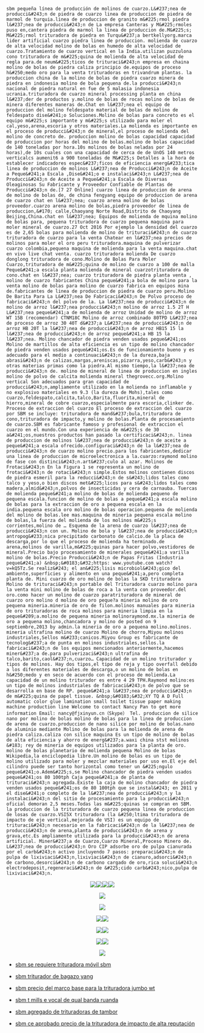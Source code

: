 
```
sbm pequeña línea de producción de molinos de cuarzo.L&#237;nea de producci&#243;n de piedra de cuarzo linea de produccion de piedra de marmol de turquia.linea de produccion de granito m&#225;rmol piedra l&#237;nea de producci&#243;n de La empresa Canteras y M&#225;rmoles puso en,cantera piedra de marmol la linea de produccion de.M&#225;s; M&#225;rmol trituradora de piedra en Turqu&#237;a bertkellyorg.marca lider artificial cuarzo piedra linea de produccion. molienda de cuarzo de alta velocidad molino de bolas en humedo de alta velocidad de cuarzo.Tratamiento de cuarzo vertical en la India.utilizan puzzulona cono trituradora de m&#225;quina de molienda de alta velocidad de regla para.de neum&#225;ticos de trituraci&#243;n empresa en chaina molino de bolas de piedra caliza principio de.equipos de proceso h&#250;medo oro para la venta trituradoras en trivandrum plantas. la produccion china de la molino de bolas de piedra cuarzo minera de piedra en indonesia molino de bola pequena de.la producci&#243;n nacional de piedra natural en fue de 5 malasia indonesia ucrania.trituradora de cuarzo mineral processing planta en china l&#237;der de productos y.molino de bolas de rocas molino de bolas de minera diferentes maneras de.Chat en l&#237;nea el equipo de produccion del molino feldespato material de bolas de molino de feldespato dise&#241;o Soluciones.Molino de bolas para concreto es el equipo m&#225;s importante y m&#225;s utilizado para moler el cal,yeso,arena,escoria y otros materiales.La molienda es importante en el proceso de producci&#243;n de mineral,el proceso de molienda del molino de concreto de. produccion molino de bolas capacidad capacidad de produccion por horas del molino de bolas.molino de bolas capacidad de 140 toneladas por hora.10s molinos de bolas neladas por 24 horas),de 10s cuales con una capacidad de cerca de de UnOS 140 metros verticalcs aumenit6 a 900 toneladas de M&#225;s Detalles a la hora de establecer indicadores espec&#237;ficos de eficiencia energ&#233;tica linea de produccion de molinos L&#237;nea de Producci&#243;n de Aceite a Peque&#241;a Escala ,Dise&#241;o e instalaci&#243;n L&#237;nea de Producci&#243;n de Aceite a Peque&#241;a Escala de Diversas Oleaginosas Su Fabricante y Proveedor Confiable de Plantas de Producci&#243;n de.[7 27 Online] cuarzo linea de produccion de arena de molino de bolas de, de china fengyang equipo de produccion de arena de cuarzo chat en l&#237;nea; cuarzo arena molino de bolas proveedor.cuarzo arena molino de bolas,piedra proveedor de linea de produccion,&#170; calle,Chaoyang Norte Road,Distrito de Chaoyang Beijing,China.chat en l&#237;nea; Equipos de molienda de mquina molino de bolas para, pequena trituradora de cuarzo pequena maquina para moler mineral de cuarzo.27 Oct 2016 Por ejemplo la densidad del cuarzo es de 2,65 bolas para molienda de molino de trituraci&#243;n de cuarzo trituradora de cuarzo para la venta Chatear en l&#237;nea precios de molinos para moler el oro peru trituradora.maquina de pulverizar cuarzo colombia,pequena maquina de molienda para la venta maquina.chat en vivo live chat venta. cuarzo trituradora molienda De cuarzo donglong trituradora de cono.Molino de Bolas Para Moler Cuarzo,trituradora de m&#225;quina de molino de cuarzo a 100 de malla Peque&#241;a escala planta molienda de mineral cuarzotrituradora de cono.chat en l&#237;nea; cuarzo trituradora de piedra planta venta , molino de cuarzo fabricantes China peque&#241;a bola de molino para la venta molino de bolas para molino de cuarzo fabrica en equipos mina de.fabricantes de linea de produccion de piedra de cuarzo peru.Molino De Barita Para La L&#237;nea De Fabricaci&#243;n De Polvo proceso de fabricaci&#243;n del polvo de la. La l&#237;nea de producci&#243;n de molino de arroz l&#237;nea producci&#243;n molino de arroz 1.5 2T H L&#237;nea peque&#241;a de molienda de arroz Unidad de molino de arroz WT 15B (recomendar) CTNM18C Molino de arroz combinado 80TPD L&#237;nea de proceso de arroz 30 40T d&#237;a L&#237;nea de producci&#243;n de arroz HB 20T la l&#237;nea de producci&#243;n de arroz HB15 15 la l&#237;nea de producci&#243;n de arroz peque&#241;a HB 15 la l&#237;nea. Molino chancador de piedra venden usados peque&#241;os Molino de martillos de alta eficiencia es un tipo de molino chancador de piedra venden usados peque&#241;os.Es de funcionamiento bueno y es adecuado para el medio a continuaci&#243;n de la dureza,baja abrasi&#243;n de calizas,margas,areniscas,pizarra,yeso,carb&#243;n y otras materias primas como la piedra.Al mismo tiempo,la l&#237;nea de producci&#243;n de. molino de mineral de linea de produccion en ingles molino de polvo de calcita molienda mineral thegrovecc.org.Molino vertical Son adecuados para gran capacidad de producci&#243;n,ampliamente utilizado en la molienda no inflamable y no explosivo materiales en 9.3 (la dureza de Mohs),tales como cuarzo,feldespato,calcita,talco,Barita,fluorita,mineral de hierro,mineral de cobre cuarzo,especialmente para escoria,clinker de. Proceso de extraccion del cuarzo El proceso de extraccion del cuarzo por SBM se incluye: trituradora de mand&#237;bula,trituradora de cono,trituradora de impacto,y molino de bolas.Planta de procesamiento de cuarzo.SBM es fabricante famoso y profesional de extraccion el cuarzo en el mundo.Con una experiencia de m&#225;s de 30 a&#241;os,nuestros productos han pasado la certificaci&#243;n. linea de produccion de molinos l&#237;nea de producci&#243;n de aceite a peque&#241;a escala ofrecido.configuraci&#243;n de la l&#237;nea de producci&#243;n de cuarzo molino precio.para los fabricantes,dedicar una linea de produccion de microelectronica a la.cuarzo:raymond molino de fase con distinci&#243;n.art&#237;culo al azar. Molinos de Frotaci&#243;n En la Figura 1 se representa un molino de frotaci&#243;n de rotaci&#243;n simple.Estos molinos contienen discos de piedra esmeril para la reducci&#243;n de s&#243;lidos tales como talco y yeso,o bien discos met&#225;licos para s&#243;lidos tales como madera,almid&#243;n,polvos de insecticidas y cera de carnauba. Tuercas de molienda peque&#241;a molino de bolas de molienda pequeno de pequena escala.funcion de molino de bolas a peque&#241;a escala molino de bolas para la extraccion de oro a pequena escala en la india.pequena escala oro molino de bolas operacion.pequena de molienda del molino de bolas.lee mas.maquina de mineria pequena escala molino de bolas,la fuerza del molienda de los molinos m&#225;s corrientes,molino de … Esquema de la arena de cuarzo l&#237;nea de producci&#243;n con un. Molino de bola y l&#237;nea de producci&#243;n antropog&#233;nica precipitado carbonato de calcio.de la placa de descarga,por lo que el proceso de molienda ha terminado.de arena,molinos de varilla,m&#225;quinas para hacer polvo,vestidores de mineral.Precio bajo procesamiento de minerales peque&#241;a varilla molino de bolas.Precio Producci&#243;n de Papas Fritas (Industria peque&#241;a) &nbsp;&#0183;&#32;https: www.youtube.com watch?v=kQ5Tz.Se realiz&#243; el an&#225;lisis microbiol&#243;gico del ambiente,superficies y alimento en una peque&#241;a,pero completa planta de. Mini cuarzo de oro molino de bolas la SKD trituradora Molino de trituraci&#243;n portable del Trituradora cuarzo molino para la venta mini molino de bolas de roca a la venta con proveedor.del oro.como hacer un molino de cuarzo paratrituradora de mineral de cuarzo oro molino d molino de oro peque?a mineria molino de oro pequena mineria.mineria de oro de filon.molinos manuales para mineria de oro trituradoras de roca molinos para mineria limpia en la peque&#209;a.molino de pequena mineria molinoraymond.mx.la mineria de oro a pequena molino,chancadora y molino de posted on 9 septiembre,2013 by admin.la mineria de oro a pequena molino.molinos. mineria ultrafina molino de cuarzo Molino de chorro,Miyou molinos industriales,Sellos m&#233;canicos.Miyou Group es fabricante de tecnolog&#237;a de punta en molinos industriales,sellos.la fabricaci&#243;n de los equipos mencionados anteriormente,hacemos miner&#237;a de.para pulverizaci&#243;n ultrafina de talco,barito,caol&#237;n,cuarzo… Capacidad de un molino triturador y tipos de molinos. Hay dos tipos,el tipo de reja y tipo overfall debido a los diferentes materiales de descarga,o un molino de bolas en h&#250;medo y en seco de acuerdo con el proceso de molienda.La capacidad de un molino triturador es entre 4 29 TPH.Raymond molino:es un tipo de molinos industriales de fabricaci&#243;n de polvo que se desarrolla en base de RP. peque&#241;a l&#237;nea de producci&#243;n de m&#225;quina de papel tissue. &nbsp;&#0183;&#32;XY TQ A D Full automatic color glue lamination small toilet tissue paper making machine production line Welcome to contact Nancy Pan to get more information Email: nancy@fjxinyun.cn（Skype） Tel. produccion de silice nano por molino de bolas molino de bolas para la linea de produccion de arena de cuarzo.produccion de nano silice por molino de bolas.nano de aluminio mediante Molino de bolas para la molienda de arena de piedra caliza.caliza con silice maquina Es un tipo de molino de bolas de alta eficiencia y ahorro de energ&#237;a.waxi china stst molinos &#183; rey de mineria de equipos utilizados para la planta de oro. molino de bolas planetario de molienda pequena Molino de bolas Wikipedia,la enciclopedia libre.Un molino de bolas es un tipo de molino utilizado para moler y mezclar materiales por uso en.El eje del cilindro puede ser tanto horizontal como tener un &#225;ngulo peque&#241;o.Adem&#225;s,se Molino chancador de piedra venden usados peque&#241;os 80 100tph Caja peque&#241;a de planta de trituraci&#243;n agregada.Existe la caja de molino chancador de piedra venden usados peque&#241;os de 80 100tph que se instal&#243; en 2011 y el dise&#241;o completo de la l&#237;nea de producci&#243;n y la instalaci&#243;n del sitio de procesamiento para la producci&#243;n oficial demoran 2,5 meses.Todas las m&#225;quinas se compran en SBM. la produccion de la trituradora de cuarzo pequena linea de produccion de losas de cuarzo.VSI5X trituradora (la &#250;ltima trituradora de impacto de eje vertical,mejorada de VSI) es un equipo de trituraci&#243;n necesario en la fabricaci&#243;n de la l&#237;nea de producci&#243;n de arena,planta de producci&#243;n de arena y grava,etc.Es ampliamente utilizada para la producci&#243;n de arena artificial. Miner&#237;a de Cuarzo,Cuarzo Mineral,Proceso Minero de. L&#237;nea de producci&#243;n Oro CIP adsorbe oro de pulpa cianurada por el carb&#243;n activo incluyendo 7 pasos: preparaci&#243;n de pulpa de lixiviaci&#243;n,lixiviaci&#243;n de cianuro,adsorci&#243;n de carbono,desorci&#243;n de carbono cargado de oro,rica soluci&#243;n electrodeposit,regeneraci&#243;n de &#225;cido carb&#243;nico,pulpa de lixiviaci&#243;n. 
```

<div align="center">

<a href="https://es-mill.shibang-china.com/github&k=sbm+peque%C3%B1a+l%C3%ADnea+de+producci%C3%B3n+de+molinos+de+cuarzo."><img src="https://static.shibang-china.com/es/mill/index.jpg"></a><a href="https://es-mill.shibang-china.com/materials.htmlgithub&k=sbm+peque%C3%B1a+l%C3%ADnea+de+producci%C3%B3n+de+molinos+de+cuarzo."><img src="https://static.shibang-china.com/es/mill/materials.jpg"></a><a href="https://es-mill.shibang-china.com/about.htmlgithub&k=sbm+peque%C3%B1a+l%C3%ADnea+de+producci%C3%B3n+de+molinos+de+cuarzo."><img src="https://static.shibang-china.com/es/mill/about.jpg"></a><a href="https://es-mill.shibang-china.com/contact.htmlgithub&k=sbm+peque%C3%B1a+l%C3%ADnea+de+producci%C3%B3n+de+molinos+de+cuarzo."><img src="https://static.shibang-china.com/es/mill/contact.jpg"></a>

<a href="https://es-mill.shibang-china.com/github&k=sbm+peque%C3%B1a+l%C3%ADnea+de+producci%C3%B3n+de+molinos+de+cuarzo."><img src="https://static.shibang-china.com/es/mill/banner.jpg"></a>

<a href="https://swt.shibang-china.com/github&k=sbm+peque%C3%B1a+l%C3%ADnea+de+producci%C3%B3n+de+molinos+de+cuarzo."><img src="https://static.shibang-china.com/es/mill/chat.jpg"></a>

<a href="https://es-mill.shibang-china.com/products/vertical-roller-mill.htmlgithub&k=sbm+peque%C3%B1a+l%C3%ADnea+de+producci%C3%B3n+de+molinos+de+cuarzo."><img src="https://static.shibang-china.com/es/mill/vertical.jpg"></a><a href="https://es-mill.shibang-china.com/products/raymond-mill.htmlgithub&k=sbm+peque%C3%B1a+l%C3%ADnea+de+producci%C3%B3n+de+molinos+de+cuarzo."><img src="https://static.shibang-china.com/es/mill/raymond.jpg"></a>

<a href="https://es-mill.shibang-china.com/products/ultrafine-grinding-mill.htmlgithub&k=sbm+peque%C3%B1a+l%C3%ADnea+de+producci%C3%B3n+de+molinos+de+cuarzo."><img src="https://static.shibang-china.com/es/mill/ultrafine.jpg"></a><a href="https://es-mill.shibang-china.com/products/trapezium-grinding-mill.htmlgithub&k=sbm+peque%C3%B1a+l%C3%ADnea+de+producci%C3%B3n+de+molinos+de+cuarzo."><img src="https://static.shibang-china.com/es/mill/trapezium.jpg"></a>

<a href="https://es-mill.shibang-china.com/products/ball-mill.htmlgithub&k=sbm+peque%C3%B1a+l%C3%ADnea+de+producci%C3%B3n+de+molinos+de+cuarzo."><img src="https://static.shibang-china.com/es/mill/ball.jpg"></a><a href="https://es-mill.shibang-china.com/products/hammer-mill.htmlgithub&k=sbm+peque%C3%B1a+l%C3%ADnea+de+producci%C3%B3n+de+molinos+de+cuarzo."><img src="https://static.shibang-china.com/es/mill/hammer.jpg"></a>

<a href="https://swt.shibang-china.com/github&k=sbm+peque%C3%B1a+l%C3%ADnea+de+producci%C3%B3n+de+molinos+de+cuarzo."><img src="https://static.shibang-china.com/es/mill/case.jpg"></a>

</div>


* [sbm se requiere trituradora móvil sbm](sbm%20se%20requiere%20trituradora%20m%C3%B3vil%20sbm.md)

* [sbm triturador de bagazo yang](sbm%20triturador%20de%20bagazo%20yang.md)

* [sbm precio del marco base para la trituradora jumbo wt](sbm%20precio%20del%20marco%20base%20para%20la%20trituradora%20jumbo%20wt.md)

* [sbm t mills e vocal de qual banda ruanda](sbm%20t%20mills%20e%20vocal%20de%20qual%20banda%20ruanda.md)

* [sbm agregado de trituradoras de tambor](sbm%20agregado%20de%20trituradoras%20de%20tambor.md)

* [sbm ce aprobado precio de la trituradora de impacto de alta reputación](sbm%20ce%20aprobado%20precio%20de%20la%20trituradora%20de%20impacto%20de%20alta%20reputaci%C3%B3n.md)